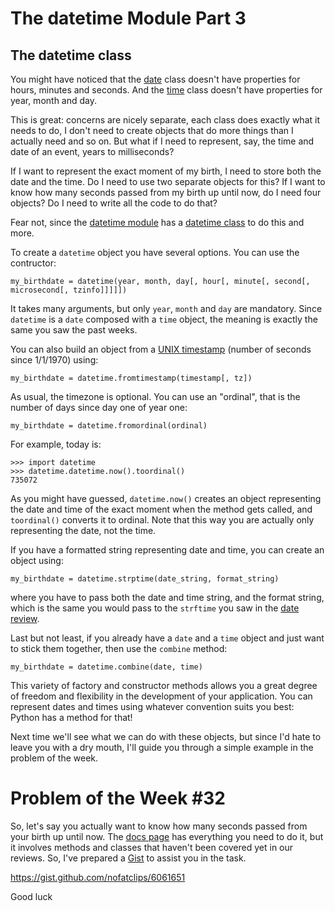 The datetime Module Part 3
==========================

The datetime class
------------------

You might have noticed that the [date](http://www.codecademy.com/groups/python-fro-beginners/discussions/51dae0ab7c82ca812204d793) class doesn't have properties for hours, minutes and seconds. And the [time](http://www.codecademy.com/groups/python-fro-beginners/discussions/51e44a87631fe9442d006521) class doesn't have properties for year, month and day.

This is great: concerns are nicely separate, each class does exactly what it needs to do, I don't need to create objects that do more things than I actually need and so on. But what if I need to represent, say, the time and date of an event, years to milliseconds?

If I want to represent the exact moment of my birth, I need to store both the date and the time. Do I need to use two separate objects for this? If I want to know how many seconds passed from my birth up until now, do I need four objects? Do I need to write all the code to do that?

Fear not, since the [datetime module](http://docs.python.org/2/library/datetime.html) has a [datetime class](http://docs.python.org/2/library/datetime.html#datetime-objects) to do this and more.

To create a `datetime` object you have several options. You can use the contructor:

    my_birthdate = datetime(year, month, day[, hour[, minute[, second[, microsecond[, tzinfo]]]]])

It takes many arguments, but only `year`, `month` and `day` are mandatory. Since `datetime` is a `date` composed with a `time` object, the meaning is exactly the same you saw the past weeks.

You can also build an object from a [UNIX timestamp](http://en.wikipedia.org/wiki/Unix_time) (number of seconds since 1/1/1970) using:

    my_birthdate = datetime.fromtimestamp(timestamp[, tz])

As usual, the timezone is optional.
You can use an "ordinal", that is the number of days since day one of year one:

    my_birthdate = datetime.fromordinal(ordinal)

For example, today is:

    >>> import datetime
    >>> datetime.datetime.now().toordinal()
    735072
    
As you might have guessed, `datetime.now()` creates an object representing the date and time of the exact moment when the method gets called, and `toordinal()` converts it to ordinal. Note that this way you are actually only representing the date, not the time.

If you have a formatted string representing date and time, you can create an object using:

    my_birthdate = datetime.strptime(date_string, format_string)
    
where you have to pass both the date and time string, and the format string, which is the same you would pass to the `strftime` you saw in the [date review](http://www.codecademy.com/groups/python-fro-beginners/discussions/51dae0ab7c82ca812204d793).

Last but not least, if you already have a `date` and a `time` object and just want to stick them together, then use the `combine` method:

    my_birthdate = datetime.combine(date, time)
    
This variety of factory and constructor methods allows you a great degree of freedom and flexibility in the development of your application. You can represent dates and times using whatever convention suits you best: Python has a method for that!

Next time we'll see what we can do with these objects, but since I'd hate to leave you with a dry mouth, I'll guide you through a simple example in the problem of the week.

Problem of the Week #32
=======================

So, let's say you actually want to know how many seconds passed from your birth up until now.
The [docs page](http://docs.python.org/2/library/datetime.html#datetime-objects) has everything you need to do it, but it involves methods and classes that haven't been covered yet in our reviews. So, I've prepared a [Gist](https://gist.github.com/nofatclips/6061651) to assist you in the task.

https://gist.github.com/nofatclips/6061651

Good luck
